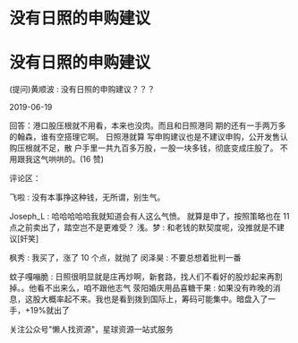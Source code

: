 # 没有日照的申购建议

# 没有日照的申购建议

(提问)黄顺波 : 没有日照的申购建议？？？

2019-06-19

回答：港口股压根就不用看，本来也没肉。而且和日照港同 期的还有一手两万多的翰森，谁有空搭理它啊。 日照港就算 写申购建议也是不建议申购，公开发售认购压根就不足，散 户手里一共九百多万股，一股一块多钱，彻底变成庄股了。 不用跟我这气哄哄的。(16 赞)

评论区：

飞啦 : 没有本事挣这种钱，无所谓，别生气。

Joseph_L : 哈哈哈哈哈我就知道会有人这么气愤。 就算是申了，按照策略也在 11 点之前卖出了，踏空岂不是更难受？ 浅。梦 : 和老钱的默契度呢，没推就是不建议[奸笑]

枫秀 : 我买了，涨了 10 个点，就抛了 闵泽昊 : 不要总想着批判一番

蚊子嘎嘣脆 : 日照很明显就是庄再炒啊，新套路，找人们不看好的股炒起来再割掉。。他看不出来么，咱不跟他志气 荥阳婚庆用品喜糖干果 : 如果没有昨晚的消息，这股大概率起不来。我也是看到拨到国际上，筹码可能集中。暗盘入了一 手，+19%就出了

关注公众号"懒人找资源"，星球资源一站式服务